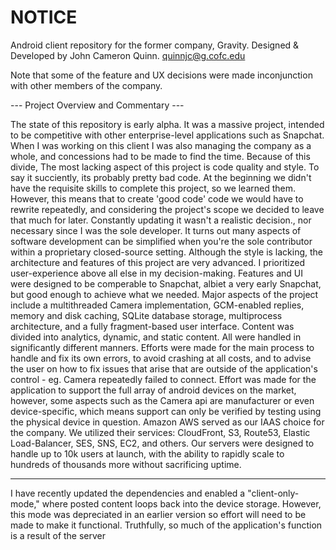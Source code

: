 # NOTICE #

Android client repository for the former company, Gravity. Designed & Developed by John Cameron Quinn. quinnjc@g.cofc.edu

Note that some of the feature and UX decisions were made inconjunction with other members of the company.

--- Project Overview and Commentary --- 

  The state of this repository is early alpha. It was a massive project, intended to be competitive with other enterprise-level applications such as Snapchat. When I was working on this client I was also managing the company as a whole, and concessions had to be made to find the time.
  Because of this divide, The most lacking aspect of this project is code quality and style. To say it succiently, its probably pretty bad code. At the beginning we didn't have the requisite skills to complete this project, so we learned them. However, this means that to create 'good code' code we would have to rewrite repeatedly, and considering the project's scope we decided to leave that much for later. Constantly updating it wasn't a realistic decision., nor necessary since I was the sole developer. It turns out many aspects of software development can be simplified when you're the sole contributor within a proprietary closed-source setting.
  Although the style is lacking, the architecture and features of this project are very advanced. I prioritized user-experience above all else in my decision-making. Features and UI were designed to be comperable to Snapchat, albiet a very early Snapchat, but good enough to achieve what we needed. Major aspects of the project include a multithreaded Camera implementation, GCM-enabled replies, memory and disk caching, SQLite database storage, multiprocess architecture, and a fully fragment-based user interface. Content was divided into analytics, dynamic, and static content. All were handled in significantly different manners. Efforts were made for the main process to handle and fix its own errors, to avoid crashing at all costs, and to advise the user on how to fix issues that arise that are outside of the application's control - eg. Camera repeatedly failed to connect. Effort was made for the application to support the full array of android devices on the market, however, some aspects such as the Camera api are manufacturer or even device-specific, which means support can only be verified by testing using the physical device in question. 
  Amazon AWS served as our IAAS choice for the company. We utilized their services: CloudFront, S3, Route53, Elastic Load-Balancer, SES, SNS, EC2, and others. Our servers were designed to handle up to 10k users at launch, with the ability to rapidly scale to hundreds of thousands more without sacrificing uptime. 

----

I have recently updated the dependencies and enabled a "client-only-mode," where posted content loops back into the device storage. However, this mode was depreciated in an earlier version so effort will need to be made to make it functional. Truthfully, so much of the application's function is a result of the server 
